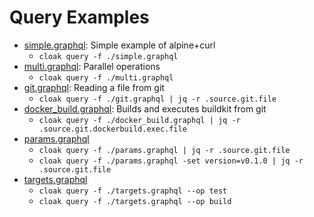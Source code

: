# Query Examples

- [simple.graphql](./simple.graphql): Simple example of alpine+curl
  - `cloak query -f ./simple.graphql`
- [multi.graphql](./multi.graphql): Parallel operations
  - `cloak query -f ./multi.graphql`
- [git.graphql](./git.graphql): Reading a file from git
  - `cloak query -f ./git.graphql | jq -r .source.git.file`
- [docker_build.graphql](./docker_build.graphql): Builds and executes buildkit from git
  - `cloak query -f ./docker_build.graphql | jq -r .source.git.dockerbuild.exec.file`
- [params.graphql](./params.graphql)
  - `cloak query -f ./params.graphql | jq -r .source.git.file`
  - `cloak query -f ./params.graphql -set version=v0.1.0 | jq -r .source.git.file`
- [targets.graphql](./targets.graphql)
  - `cloak query -f ./targets.graphql --op test`
  - `cloak query -f ./targets.graphql --op build`
